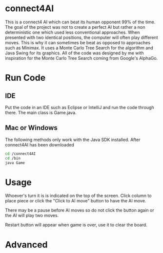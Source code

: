# connect4AI

This is a connect4 AI which can beat its human opponent 99% of the time. The goal of the project was not to create a perfect AI but rather a non deterministic one which used less conventional approaches. When presented with two identical positions, the computer will often play different moves. This is why it can sometimes be beat as opposed to approaches such as Minimax. It uses a Monte Carlo Tree Search for the algorithm and Java Swing for its graphics. All of the code was designed by me with inspiration for the Monte Carlo Tree Search coming from Google's AlphaGo. 

# Run Code
## IDE
Put the code in an IDE such as Eclipse or IntelliJ and run the code through there. The main class is Game.java.

## Mac or Windows
The following methods only work with the Java SDK installed. 
After connect4AI has been downloaded 
``` bash
cd /connect4AI
cd /bin
java Game
```
# Usage
Whoever's turn it is is indicated on the top of the screen. Click column to place piece or click the "Click to AI move" button to have the AI move. 

There may be a pause before AI moves so do not click the button again or the AI will play two moves. 

Restart button will appear when game is over, use it to clear the board. 

# Advanced
